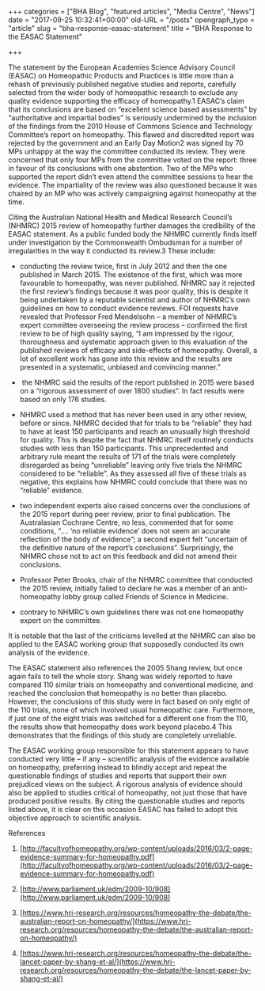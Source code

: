 +++
categories = ["BHA Blog", "featured articles", "Media Centre", "News"]
date = "2017-09-25 10:32:41+00:00"
old-URL = "/posts"
opengraph_type = "article"
slug = "bha-response-easac-statement"
title = "BHA Response to the EASAC Statement"

+++

The statement by the European Academies Science Advisory Council (EASAC) on Homeopathic Products and Practices is little more than a rehash of previously published negative studies and reports, carefully selected from the wider body of homeopathic research to exclude any quality evidence supporting the efficacy of homeopathy.1 EASAC’s claim that its conclusions are based on “excellent science based assessments” by “authoritative and impartial bodies” is seriously undermined by the inclusion of the findings from the 2010 House of Commons Science and Technology Committee’s report on homeopathy. This flawed and discredited report was rejected by the government and an Early Day Motion2 was signed by 70 MPs unhappy at the way the committee conducted its review. They were concerned that only four MPs from the committee voted on the report: three in favour of its conclusions with one abstention. Two of the MPs who supported the report didn’t even attend the committee sessions to hear the evidence. The impartiality of the review was also questioned because it was chaired by an MP who was actively campaigning against homeopathy at the time.

Citing the Australian National Health and Medical Research Council’s (NHMRC) 2015 review of homeopathy further damages the credibility of the EASAC statement. As a public funded body the NHMRC currently finds itself under investigation by the Commonwealth Ombudsman for a number of irregularities in the way it conducted its review.3 These include:

  * conducting the review twice, first in July 2012 and then the one published in March 2015. The existence of the first, which was more favourable to homeopathy, was never published. NHMRC say it rejected the first review’s findings because it was poor quality, this is despite it being undertaken by a reputable scientist and author of NHMRC’s own guidelines on how to conduct evidence reviews. FOI requests have revealed that Professor Fred Mendelsohn – a member of NHMRC’s expert committee overseeing the review process – confirmed the first review to be of high quality saying, “I am impressed by the rigour, thoroughness and systematic approach given to this evaluation of the published reviews of efficacy and side-effects of homeopathy. Overall, a lot of excellent work has gone into this review and the results are presented in a systematic, unbiased and convincing manner.”

  *  the NHMRC said the results of the report published in 2015 were based on a “rigorous assessment of over 1800 studies”. In fact results were based on only 176 studies.

  * NHMRC used a method that has never been used in any other review, before or since. NHMRC decided that for trials to be “reliable” they had to have at least 150 participants and reach an unusually high threshold for quality. This is despite the fact that NHMRC itself routinely conducts studies with less than 150 participants. This unprecedented and arbitrary rule meant the results of 171 of the trials were completely disregarded as being “unreliable” leaving only five trials the NHMRC considered to be “reliable”. As they assessed all five of these trials as negative, this explains how NHMRC could conclude that there was no “reliable” evidence.

  * two independent experts also raised concerns over the conclusions of the 2015 report during peer review, prior to final publication. The Australasian Cochrane Centre, no less, commented that for some conditions, “…. ‘no reliable evidence’ does not seem an accurate reflection of the body of evidence”; a second expert felt “uncertain of the definitive nature of the report’s conclusions”. Surprisingly, the NHMRC chose not to act on this feedback and did not amend their conclusions.

  * Professor Peter Brooks, chair of the NHMRC committee that conducted the 2015 review, initially failed to declare he was a member of an anti-homeopathy lobby group called Friends of Science in Medicine.

  * contrary to NHMRC’s own guidelines there was not one homeopathy expert on the committee.

It is notable that the last of the criticisms levelled at the NHMRC can also be applied to the EASAC working group that supposedly conducted its own analysis of the evidence.

The EASAC statement also references the 2005 Shang review, but once again fails to tell the whole story. Shang was widely reported to have compared 110 similar trials on homeopathy and conventional medicine, and reached the conclusion that homeopathy is no better than placebo. However, the conclusions of this study were in fact based on only eight of the 110 trials, none of which involved usual homeopathic care. Furthermore, if just one of the eight trials was switched for a different one from the 110, the results show that homeopathy does work beyond placebo.4 This demonstrates that the findings of this study are completely unreliable.

The EASAC working group responsible for this statement appears to have conducted very little – if any – scientific analysis of the evidence available on homeopathy, preferring instead to blindly accept and repeat the questionable findings of studies and reports that support their own prejudiced views on the subject. A rigorous analysis of evidence should also be applied to studies critical of homeopathy, not just those that have produced positive results. By citing the questionable studies and reports listed above, it is clear on this occasion EASAC has failed to adopt this objective approach to scientific analysis.

References

  1. [http://facultyofhomeopathy.org/wp-content/uploads/2016/03/2-page-evidence-summary-for-homeopathy.pdf](http://facultyofhomeopathy.org/wp-content/uploads/2016/03/2-page-evidence-summary-for-homeopathy.pdf)

  2. [http://www.parliament.uk/edm/2009-10/908](http://www.parliament.uk/edm/2009-10/908)

  3. [https://www.hri-research.org/resources/homeopathy-the-debate/the-australian-report-on-homeopathy/](https://www.hri-research.org/resources/homeopathy-the-debate/the-australian-report-on-homeopathy/)

  4. [https://www.hri-research.org/resources/homeopathy-the-debate/the-lancet-paper-by-shang-et-al/](https://www.hri-research.org/resources/homeopathy-the-debate/the-lancet-paper-by-shang-et-al/)

